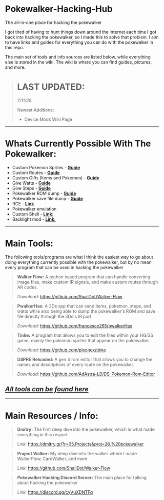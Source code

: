 # Pokewalker-Hacking-Hub
The all-in-one place for hacking the pokewalker

I got tired of having to hunt things down around the internet each time I got back into hacking the pokewalker, so I made this to solve that problem. I aim to have links and guides for everything you can do with the pokewalker in this repo. 

The main set of tools and info sources are listed below, while everything else is stored in the wiki. The wiki is where you can find guides, pictures, and more.

> # LAST UPDATED: 
> *7/11/25*
>
> Newest Additions:
> - Device Mods Wiki Page

---------------------------
# Whats Currently Possible With The Pokewalker:
- Custom Pokemon Sprites - [**Guide**](https://github.com/SnailDot/Walker-Flow/wiki)
- Custom Routes - [**Guide**](https://github.com/SnailDot/Walker-Flow/wiki)
- Custom Gifts (Items and Pokemon) - [**Guide**](https://github.com/SnailDot/Pokewalker-Hacking-Hub/wiki/Gift-Pokemon---Items)
- Give Watts - [**Guide**](https://github.com/SnailDot/Pokewalker-Hacking-Hub/wiki/Steps---Watts-Cheating)
- Give Steps - [**Guide**](https://github.com/SnailDot/Pokewalker-Hacking-Hub/wiki/Steps---Watts-Cheating)
- Pokewalker ROM dump - [**Guide**](https://github.com/SnailDot/Pokewalker-Hacking-Hub/wiki/PwalkerHax-Info)
- Pokewalker save file dump - [**Guide**](https://github.com/SnailDot/Pokewalker-Hacking-Hub/wiki/PwalkerHax-Info)
- RCE  - [**Link**](https://dmitry.gr/?r=05.Projects&proj=28.%20pokewalker)
- Pokewalker emulation
- Custom Shell  - [**Link:**](https://github.com/SnailDot/Pokewalker-Hacking-Hub/wiki/Device-Mods)
- Backlight mod - [**Link:**](https://github.com/SnailDot/Pokewalker-Hacking-Hub/wiki/Device-Mods)

-------------------------
# Main Tools:
The following tools/programs are what I think the easiest way to go about doing everything currently possible with the pokewalker, but by no mean every program that can be used in hacking the pokewalker

> **Walker Flow:** A python based program that can handle converting image files, make custom IR signals, and make custom routes through AR codes.
> 
> *Download:* https://github.com/SnailDot/Walker-Flow

> **PwalkerHax:** A 3Ds app that can send items, pokemon, steps, and watts while also being able to dump the pokewalker's ROM and save file directly through the 3Ds's IR port.
> 
> *Download:* https://github.com/francesco265/pwalkerHax

> **Tinke:** A program that allows you to edit the files within your HG/SS game, mainly the pokemon sprites that appear on the pokewalker.
> 
> *Download:* https://github.com/pleonex/tinke

> **DSPRE Reloaded:** A gen 4 rom editor that allows you to change the names and descriptions of every route on the pokewalker.
> 
> *Download:* https://github.com/AdAstra-LD/DS-Pokemon-Rom-Editor

## [**_All tools can be found here_**](https://github.com/SnailDot/Pokewalker-Hacking-Hub/wiki/All-Tools)

-------------------------
# Main Resources / Info:
> **Dmitry:** The first deep dive into the pokewalker, which is what made everything in this resport
> 
> *Link:* https://dmitry.gr/?r=05.Projects&proj=28.%20pokewalker

> **Project Walker:** My deep dive into the walker where I made WalkerFlow, CardWalker, and more
> 
> *Link:* https://github.com/SnailDot/Walker-Flow

> **Pokewalker Hacking Discord Server:** The main place for talking about hacking the pokewalker
> 
> *Link:* https://discord.gg/cyVuXDNTFq
